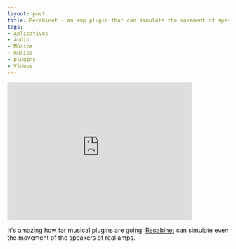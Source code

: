 ```yaml
---
layout: post
title: Recabinet - an amp plugin that can simulate the movement of speakers
tags:
- Aplicativos
- áudio
- Música
- música
- plugins
- Vídeos
---
```


<iframe width="420" height="315" src="http://www.youtube.com/embed/sandnFGWpdo" frameborder="0" allowfullscreen></iframe>

It's amazing how far musical plugins are going. [Recabinet](http://www.recabi.net/) can simulate even the movement of the speakers of real amps.
